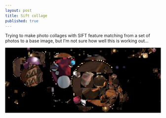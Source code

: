 ```yaml
---
layout: post
title: Sift collage
published: true
---
```


Trying to make photo collages with SIFT feature matching from a set of photos to a base image, but I'm not sure how well this is working out...

![Sift collage attempt](/images/2014-11-16_screenshot_001.jpg)